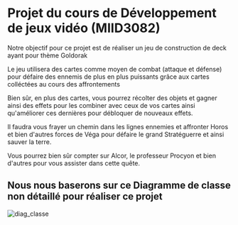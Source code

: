 # Projet du cours de Développement de jeux vidéo (MIID3082)

Notre objectif pour ce projet est de réaliser un jeu de construction de deck ayant pour thème Goldorak

Le jeu utilisera des cartes comme moyen de combat (attaque et défense) pour défaire des 
ennemis de plus en plus puissants grâce aux cartes colléctées au cours des affrontements

Bien sûr, en plus des cartes, vous pourrez récolter des objets et gagner ainsi des effets pour les
combiner avec ceux de vos cartes ainsi qu'améliorer ces dernières pour débloquer de nouveaux effets.

Il faudra vous frayer un chemin dans les lignes ennemies et affronter Horos et bien d'autres forces 
de Véga pour défaire le grand Stratéguerre et ainsi sauver la terre.

Vous pourrez bien sûr compter sur Alcor, le professeur Procyon et bien d'autres pour vous assister dans cette quête.

## Nous nous baserons sur ce Diagramme de classe non détaillé pour réaliser ce projet 

![diag_classe](https://github.com/user-attachments/assets/8cf162e9-ff05-49a7-9f18-7c8ab3653d3d)

